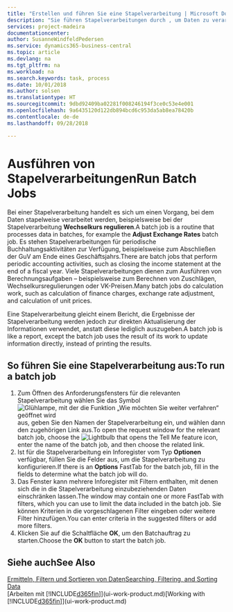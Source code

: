 ```yaml
---
title: "Erstellen und führen Sie eine Stapelverarbeitung | Microsoft Docs"
description: "Sie führen Stapelverarbeitungen durch , um Daten zu verarbeiten und Informationen zu aktualisieren, um periodische Buchhaltungsaktivitäten oder Berechnungen durchzuführen."
services: project-madeira
documentationcenter: 
author: SusanneWindfeldPedersen
ms.service: dynamics365-business-central
ms.topic: article
ms.devlang: na
ms.tgt_pltfrm: na
ms.workload: na
ms.search.keywords: task, process
ms.date: 10/01/2018
ms.author: solsen
ms.translationtype: HT
ms.sourcegitcommit: 9dbd92409ba02281f008246194f3ce0c53e4e001
ms.openlocfilehash: 9a6435120d122db894bcd6c953da5ab8ea78420b
ms.contentlocale: de-de
ms.lasthandoff: 09/28/2018

---
```

# <a name="run-batch-jobs"></a><span data-ttu-id="c4f60-103">Ausführen von Stapelverarbeitungen</span><span class="sxs-lookup"><span data-stu-id="c4f60-103">Run Batch Jobs</span></span>
<span data-ttu-id="c4f60-104">Bei einer Stapelverarbeitung handelt es sich um einen Vorgang, bei dem Daten stapelweise verarbeitet werden, beispielsweise bei der Stapelverarbeitung **Wechselkurs regulieren**.</span><span class="sxs-lookup"><span data-stu-id="c4f60-104">A batch job is a routine that processes data in batches, for example the **Adjust Exchange Rates** batch job.</span></span> <span data-ttu-id="c4f60-105">Es stehen Stapelverarbeitungen für periodische Buchhaltungsaktivitäten zur Verfügung, beispielsweise zum Abschließen der GuV am Ende eines Geschäftsjahrs.</span><span class="sxs-lookup"><span data-stu-id="c4f60-105">There are batch jobs that perform periodic accounting activities, such as closing the income statement at the end of a fiscal year.</span></span> <span data-ttu-id="c4f60-106">Viele Stapelverarbeitungen dienen zum Ausführen von Berechnungsaufgaben – beispielsweise zum Berechnen von Zuschlägen, Wechselkursregulierungen oder VK-Preisen.</span><span class="sxs-lookup"><span data-stu-id="c4f60-106">Many batch jobs do calculation work, such as calculation of finance charges, exchange rate adjustment, and calculation of unit prices.</span></span>

<span data-ttu-id="c4f60-107">Eine Stapelverarbeitung gleicht einem Bericht, die Ergebnisse der Stapelverarbeitung werden jedoch zur direkten Aktualisierung der Informationen verwendet, anstatt diese lediglich auszugeben.</span><span class="sxs-lookup"><span data-stu-id="c4f60-107">A batch job is like a report, except the batch job uses the result of its work to update information directly, instead of printing the results.</span></span>

## <a name="to-run-a-batch-job"></a><span data-ttu-id="c4f60-108">So führen Sie eine Stapelverarbeitung aus:</span><span class="sxs-lookup"><span data-stu-id="c4f60-108">To run a batch job</span></span>
1. <span data-ttu-id="c4f60-109">Zum Öffnen des Anforderungsfensters für die relevanten Stapelverarbeitung wählen Sie das Symbol ![Glühlampe, mit der die Funktion „Wie möchten Sie weiter verfahren“ geöffnet wird](media/ui-search/search_small.png "Wie möchten Sie weiter verfahren?") aus, geben Sie den Namen der Stapelverarbeitung ein, und wählen dann den zugehörigen Link aus.</span><span class="sxs-lookup"><span data-stu-id="c4f60-109">To open the request window for the relevant batch job, choose the ![Lightbulb that opens the Tell Me feature](media/ui-search/search_small.png "Tell me what you want to do") icon, enter the name of the batch job, and then choose the related link.</span></span>
2. <span data-ttu-id="c4f60-110">Ist für die Stapelverarbeitung ein Inforegister vom Typ **Optionen** verfügbar, füllen Sie die Felder aus, um die Stapelverarbeitung zu konfigurieren.</span><span class="sxs-lookup"><span data-stu-id="c4f60-110">If there is an **Options** FastTab for the batch job, fill in the fields to determine what the batch job will do.</span></span>
3. <span data-ttu-id="c4f60-111">Das Fenster kann mehrere Inforegister mit Filtern enthalten, mit denen sich die in die Stapelverarbeitung einzubeziehenden Daten einschränken lassen.</span><span class="sxs-lookup"><span data-stu-id="c4f60-111">The window may contain one or more FastTab with filters, which you can use to limit the data included in the batch job.</span></span> <span data-ttu-id="c4f60-112">Sie können Kriterien in die vorgeschlagenen Filter eingeben oder weitere Filter hinzufügen.</span><span class="sxs-lookup"><span data-stu-id="c4f60-112">You can enter criteria in the suggested filters or add more filters.</span></span>
4. <span data-ttu-id="c4f60-113">Klicken Sie auf die Schaltfläche **OK**, um den Batchauftrag zu starten.</span><span class="sxs-lookup"><span data-stu-id="c4f60-113">Choose the **OK** button to start the batch job.</span></span>

## <a name="see-also"></a><span data-ttu-id="c4f60-114">Siehe auch</span><span class="sxs-lookup"><span data-stu-id="c4f60-114">See Also</span></span>
[<span data-ttu-id="c4f60-115">Ermitteln, Filtern und Sortieren von Daten</span><span class="sxs-lookup"><span data-stu-id="c4f60-115">Searching, Filtering, and Sorting Data</span></span>](ui-enter-criteria-filters.md)  
<span data-ttu-id="c4f60-116">[Arbeiten mit [!INCLUDE[d365fin](includes/d365fin_md.md)]](ui-work-product.md)</span><span class="sxs-lookup"><span data-stu-id="c4f60-116">[Working with [!INCLUDE[d365fin](includes/d365fin_md.md)]](ui-work-product.md)</span></span>

